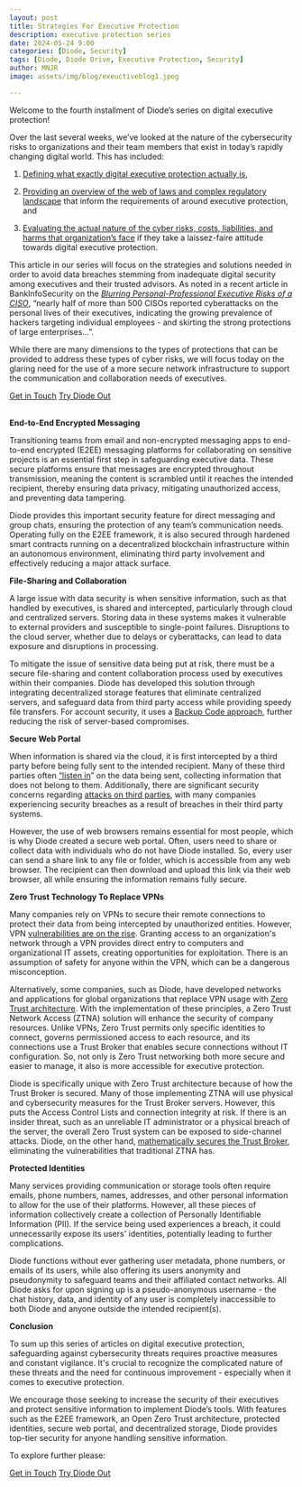 ```yaml
---
layout: post
title: Strategies For Executive Protection
description: executive protection series
date: 2024-05-24 9:00
categories: [Diode, Security]
tags: [Diode, Diode Drive, Executive Protection, Security]
author: MNJR
image: assets/img/blog/exeuctiveblog1.jpeg

---
```

Welcome to the fourth installment of Diode’s series on digital executive protection!

Over the last several weeks, we’ve looked at the nature of the cybersecurity risks to organizations and their team members that exist in today’s rapidly changing digital world. This has included:

1) [Defining what exactly digital executive protection actually is](/blog/importance-of-executive-protection),

2) [Providing an overview of the web of laws and complex regulatory landscape](/blog/digital-executive-protection-compliance-guide) that inform the requirements of around executive protection, and

3) [Evaluating the actual nature of the cyber risks, costs, liabilities, and harms that organization’s face](blog/what-data-breaches-cost) if they take a laissez-faire attitude towards digital executive protection. 

This article in our series will focus on the strategies and solutions needed in order to avoid data breaches stemming from inadequate digital security among executives and their trusted advisors.  As noted in a recent article in BankInfoSecurity on the [_Blurring Personal-Professional Executive Risks of a CISO_](https://www.bankinfosecurity.com/rsa-conference-2024-chris-pierson-a-25049), “nearly half of more than 500 CISOs reported cyberattacks on the personal lives of their executives, indicating the growing prevalence of hackers targeting individual employees - and skirting the strong protections of large enterprises…”. 

While there are many dimensions to the types of protections that can be provided to address these types of cyber risks, we will focus today on the glaring need for the use of a more secure network infrastructure to support the communication and collaboration needs of executives.   
<br>
<div class="story__buttons">
  <a href="{{"https://contactdiode.paperform.co"}}" class="btn" target="">Get in Touch</a>
  <a href="#download-app" class="btn popup-open" target="">Try Diode Out</a>
</div>
<br>

**End-to-End Encrypted Messaging**

Transitioning teams from email and non-encrypted messaging apps to end-to-end encrypted (E2EE) messaging platforms for collaborating on sensitive projects is an essential first step in safeguarding executive data. These secure platforms ensure that messages are encrypted throughout transmission, meaning the content is scrambled until it reaches the intended recipient, thereby ensuring data privacy, mitigating unauthorized access, and preventing data tampering.

Diode provides this important security feature for direct messaging and group chats, ensuring the protection of any team’s communication needs. Operating fully on the E2EE framework, it is also secured through hardened smart contracts running on a decentralized blockchain infrastructure within an autonomous environment, eliminating third party involvement and effectively reducing a major attack surface.  

**File-Sharing and Collaboration**

A large issue with data security is when sensitive information, such as that handled by executives, is shared and intercepted, particularly through cloud and centralized servers. Storing data in these systems makes it vulnerable to external providers and susceptible to single-point failures. Disruptions to the cloud server, whether due to delays or cyberattacks, can lead to data exposure and disruptions in processing.

To mitigate the issue of sensitive data being put at risk, there must be a secure file-sharing and content collaboration process used by executives within their companies. Diode has developed this solution through integrating decentralized storage features that eliminate centralized servers, and safeguard data from third party access while providing speedy file transfers. For account security, it uses a [Backup Code approach](https://support.diode.io/article/zjud05ha10-what-is-the-diode-drive-backup-code-used-for), further reducing the risk of server-based compromises. 

**Secure Web Portal**

When information is shared via the cloud, it is first intercepted by a third party before being fully sent to the intended recipient. Many of these third parties often [“listen in](https://www.pcmag.com/news/what-does-big-tech-know-about-you-basically-everything)” on the data being sent, collecting information that does not belong to them. Additionally, there are significant security concerns regarding [attacks on third parties](https://senhasegura.com/blog/post/third-party-access-a-problem-for-todays-organizations), with many companies experiencing security breaches as a result of breaches in their third party systems.

However, the use of web browsers remains essential for most people, which is why Diode created a secure web portal. Often, users need to share or collect data with individuals who do not have Diode installed. So, every user can send a share link to any file or folder, which is accessible from any web browser. The recipient can then download and upload this link via their web browser, all while ensuring the information remains fully secure.

**Zero Trust Technology To Replace VPNs**

Many companies rely on VPNs to secure their remote connections to protect their data from being intercepted by unauthorized entities. However, VPN [vulnerabilities are on the rise](https://www.top10vpn.com/research/vpn-vulnerabilities/). Granting access to an organization's network through a VPN provides direct entry to computers and organizational IT assets, creating opportunities for exploitation. There is an assumption of safety for anyone within the VPN, which can be a dangerous misconception. 

Alternatively, some companies, such as Diode, have developed networks and applications for global organizations that replace VPN usage with [Zero Trust architecture](https://diode.io/blog/pillars-of-zero-trust). With the implementation of these principles, a Zero Trust Network Access (ZTNA) solution will enhance the security of company resources. Unlike VPNs, Zero Trust permits only specific identities to connect, governs permissioned access to each resource, and its connections use a Trust Broker that enables secure connections without IT configuration. So, not only is Zero Trust networking both more secure and easier to manage, it also is more accessible for executive protection.

Diode is specifically unique with Zero Trust architecture because of how the Trust Broker is secured. Many of those implementing ZTNA will use physical and cybersecurity measures for the Trust Broker servers. However, this puts the Access Control Lists and connection integrity at risk. If there is an insider threat, such as an unreliable IT administrator or a physical breach of the server, the overall Zero Trust system can be exposed to side-channel attacks. Diode, on the other hand, [mathematically secures the Trust Broker](https://diode.io/blog/trust-broker-security), eliminating the vulnerabilities that traditional ZTNA has. 

**Protected Identities**

Many services providing communication or storage tools often require emails, phone numbers, names, addresses, and other personal information to allow for the use of their platforms. However, all these pieces of information collectively create a collection of Personally Identifiable Information (PII). If the service being used experiences a breach, it could unnecessarily expose its users' identities, potentially leading to further complications.

Diode functions without ever gathering user metadata, phone numbers, or emails of its users, while also offering its users anonymity and pseudonymity to safeguard teams and their affiliated contact networks. All Diode asks for upon signing up is a pseudo-anonymous username - the chat history, data, and identity of any user is completely inaccessible to both Diode and anyone outside the intended recipient(s).  

**Conclusion**

To sum up this series of articles on digital executive protection, safeguarding against cybersecurity threats requires proactive measures and constant vigilance. It's crucial to recognize the complicated nature of these threats and the need for continuous improvement - especially when it comes to executive protection. 

We encourage those seeking to increase the security of their executives and protect sensitive information to implement Diode’s tools. With features such as the E2EE framework, an Open Zero Trust architecture, protected identities, secure web portal, and decentralized storage, Diode provides top-tier security for anyone handling sensitive information.

To explore further please:
<div class="story__buttons">
  <a href="{{"https://contactdiode.paperform.co"}}" class="btn" target="">Get in Touch</a>
  <a href="#download-app" class="btn popup-open" target="">Try Diode Out</a>
</div>
